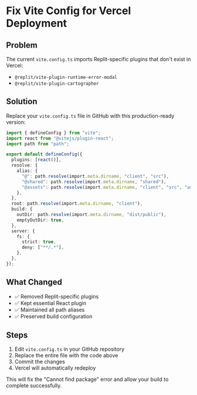 # Fix Vite Config for Vercel Deployment

## Problem
The current `vite.config.ts` imports Replit-specific plugins that don't exist in Vercel:
- `@replit/vite-plugin-runtime-error-modal`
- `@replit/vite-plugin-cartographer`

## Solution
Replace your `vite.config.ts` file in GitHub with this production-ready version:

```typescript
import { defineConfig } from "vite";
import react from "@vitejs/plugin-react";
import path from "path";

export default defineConfig({
  plugins: [react()],
  resolve: {
    alias: {
      "@": path.resolve(import.meta.dirname, "client", "src"),
      "@shared": path.resolve(import.meta.dirname, "shared"),
      "@assets": path.resolve(import.meta.dirname, "client", "src", "assets"),
    },
  },
  root: path.resolve(import.meta.dirname, "client"),
  build: {
    outDir: path.resolve(import.meta.dirname, "dist/public"),
    emptyOutDir: true,
  },
  server: {
    fs: {
      strict: true,
      deny: ["**/.*"],
    },
  },
});
```

## What Changed
- ✅ Removed Replit-specific plugins
- ✅ Kept essential React plugin
- ✅ Maintained all path aliases
- ✅ Preserved build configuration

## Steps
1. Edit `vite.config.ts` in your GitHub repository
2. Replace the entire file with the code above
3. Commit the changes
4. Vercel will automatically redeploy

This will fix the "Cannot find package" error and allow your build to complete successfully.